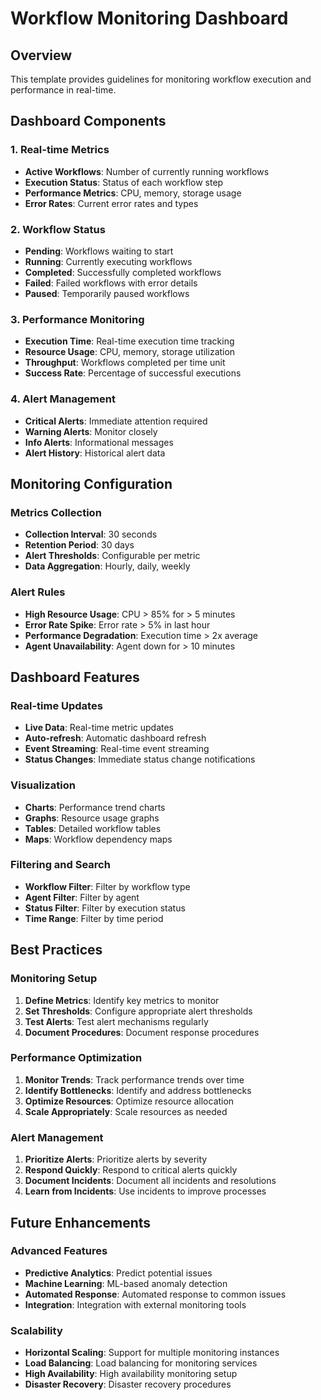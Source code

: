 # Workflow Monitoring Dashboard

## Overview
This template provides guidelines for monitoring workflow execution and performance in real-time.

## Dashboard Components

### 1. Real-time Metrics
- **Active Workflows**: Number of currently running workflows
- **Execution Status**: Status of each workflow step
- **Performance Metrics**: CPU, memory, storage usage
- **Error Rates**: Current error rates and types

### 2. Workflow Status
- **Pending**: Workflows waiting to start
- **Running**: Currently executing workflows
- **Completed**: Successfully completed workflows
- **Failed**: Failed workflows with error details
- **Paused**: Temporarily paused workflows

### 3. Performance Monitoring
- **Execution Time**: Real-time execution time tracking
- **Resource Usage**: CPU, memory, storage utilization
- **Throughput**: Workflows completed per time unit
- **Success Rate**: Percentage of successful executions

### 4. Alert Management
- **Critical Alerts**: Immediate attention required
- **Warning Alerts**: Monitor closely
- **Info Alerts**: Informational messages
- **Alert History**: Historical alert data

## Monitoring Configuration

### Metrics Collection
- **Collection Interval**: 30 seconds
- **Retention Period**: 30 days
- **Alert Thresholds**: Configurable per metric
- **Data Aggregation**: Hourly, daily, weekly

### Alert Rules
- **High Resource Usage**: CPU > 85% for > 5 minutes
- **Error Rate Spike**: Error rate > 5% in last hour
- **Performance Degradation**: Execution time > 2x average
- **Agent Unavailability**: Agent down for > 10 minutes

## Dashboard Features

### Real-time Updates
- **Live Data**: Real-time metric updates
- **Auto-refresh**: Automatic dashboard refresh
- **Event Streaming**: Real-time event streaming
- **Status Changes**: Immediate status change notifications

### Visualization
- **Charts**: Performance trend charts
- **Graphs**: Resource usage graphs
- **Tables**: Detailed workflow tables
- **Maps**: Workflow dependency maps

### Filtering and Search
- **Workflow Filter**: Filter by workflow type
- **Agent Filter**: Filter by agent
- **Status Filter**: Filter by execution status
- **Time Range**: Filter by time period

## Best Practices

### Monitoring Setup
1. **Define Metrics**: Identify key metrics to monitor
2. **Set Thresholds**: Configure appropriate alert thresholds
3. **Test Alerts**: Test alert mechanisms regularly
4. **Document Procedures**: Document response procedures

### Performance Optimization
1. **Monitor Trends**: Track performance trends over time
2. **Identify Bottlenecks**: Identify and address bottlenecks
3. **Optimize Resources**: Optimize resource allocation
4. **Scale Appropriately**: Scale resources as needed

### Alert Management
1. **Prioritize Alerts**: Prioritize alerts by severity
2. **Respond Quickly**: Respond to critical alerts quickly
3. **Document Incidents**: Document all incidents and resolutions
4. **Learn from Incidents**: Use incidents to improve processes

## Future Enhancements

### Advanced Features
- **Predictive Analytics**: Predict potential issues
- **Machine Learning**: ML-based anomaly detection
- **Automated Response**: Automated response to common issues
- **Integration**: Integration with external monitoring tools

### Scalability
- **Horizontal Scaling**: Support for multiple monitoring instances
- **Load Balancing**: Load balancing for monitoring services
- **High Availability**: High availability monitoring setup
- **Disaster Recovery**: Disaster recovery procedures 
